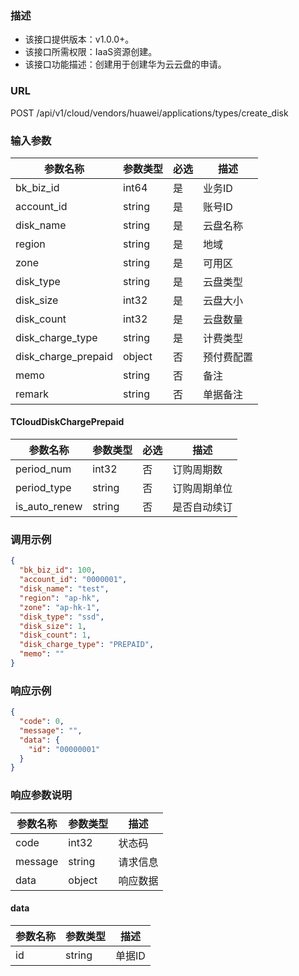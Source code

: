 ### 描述

- 该接口提供版本：v1.0.0+。
- 该接口所需权限：IaaS资源创建。
- 该接口功能描述：创建用于创建华为云云盘的申请。

### URL

POST /api/v1/cloud/vendors/huawei/applications/types/create_disk

### 输入参数

| 参数名称                | 参数类型   | 必选 | 描述    |
|---------------------|--------|----|-------|
| bk_biz_id           | int64  | 是  | 业务ID  |
| account_id          | string | 是  | 账号ID  |
| disk_name           | string | 是  | 云盘名称  |
| region              | string | 是  | 地域    |
| zone                | string | 是  | 可用区   |
| disk_type           | string | 是  | 云盘类型  |
| disk_size           | int32  | 是  | 云盘大小  |
| disk_count          | int32  | 是  | 云盘数量  |
| disk_charge_type    | string | 是  | 计费类型  |
| disk_charge_prepaid | object | 否  | 预付费配置 |
| memo                | string | 否  | 备注    |
| remark              | string | 否  | 单据备注  |

#### TCloudDiskChargePrepaid

| 参数名称          | 参数类型   | 必选 | 描述     |
|---------------|--------|----|--------|
| period_num    | int32  | 否  | 订购周期数  |
| period_type   | string | 否  | 订购周期单位 |
| is_auto_renew | string | 否  | 是否自动续订 |

### 调用示例

```json
{
  "bk_biz_id": 100,
  "account_id": "0000001",
  "disk_name": "test",
  "region": "ap-hk",
  "zone": "ap-hk-1",
  "disk_type": "ssd",
  "disk_size": 1,
  "disk_count": 1,
  "disk_charge_type": "PREPAID",
  "memo": ""
}
```

### 响应示例

```json
{
  "code": 0,
  "message": "",
  "data": {
    "id": "00000001"
  }
}
```

### 响应参数说明

| 参数名称    | 参数类型   | 描述   |
|---------|--------|------|
| code    | int32  | 状态码  |
| message | string | 请求信息 |
| data    | object | 响应数据 |

#### data

| 参数名称 | 参数类型   | 描述   |
|------|--------|------|
| id   | string | 单据ID |
